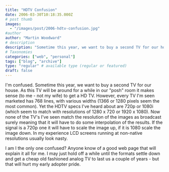 ```yaml
---
title: "HDTV Confusion"
date: 2006-03-30T10:18:35.000Z
# post thumb
images:
  - "/images/post/2006-hdtv-confusion.jpg"
#author
author: "Martin Woodward"
# description
description: "Sometime this year, we want to buy a second TV for our house."
# Taxonomies
categories: ["web", "personal"]
tags: ["blog", "archive"]
type: "regular" # available type (regular or featured)
draft: false
---
```

I'm confused.  Sometime this year, we want to buy a second TV for our house.  As this TV will be around for a while in our "posh" room it makes sense (to me - not my wife) to get a HD TV.  However, every TV I'm seen marketed has 768 lines, with various widths (1366 or 1280 pixels seem the most common).  Yet the HDTV specs I've heard about are 720p or 1080i (which seem to match with resolutions of 1280 x 720 or 1920 x 1080).  Now none of the TV's I've seen match the resolution of the images as broadcast surely meaning that it will have to do some interpolation of the results.  If the signal is a 720p one it will have to scale the image up, if it is 1080 scale the image down.  In my experience LCD screens running at non-native resolutions usually look nasty.  

I am I the only one confused?  Anyone know of a good web page that will explain it all for me.  I may just hold off a while until the formats settle down and get a cheap old fashioned analog TV to last us a couple of years - but that will hurt my early adopter pride.